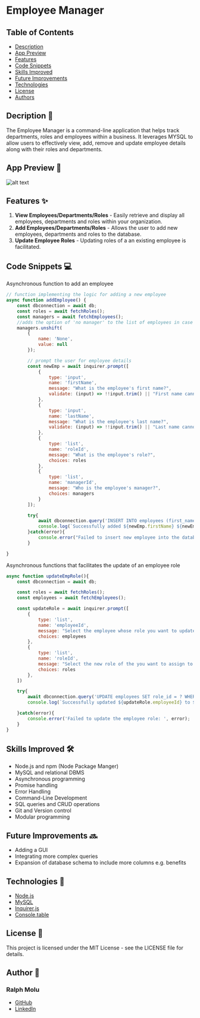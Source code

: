 # Employee Manager

## Table of Contents
- [Description](#description-)
- [App Preview](#app-preview-)
- [Features](#features-)
- [Code Snippets](#code-snippets-)
- [Skills Improved](#skills-improved-️)
- [Future Improvements](#future-improvements-️)
- [Technologies](#technologies-️)
- [License](#license-)
- [Authors](#authors-️)

## Decription 📖
The Employee Manager is a command-line application that helps track departments, roles and employees within a business. It leverages MYSQL to allow users to effectively view, add, remove and update employee details along with their roles and departments.

## App Preview 👀
![alt text](<demo/employee manager demo.gif>)

## Features ✨
1. **View Employees/Departments/Roles** - Easily retrieve and display all employees, departments and roles within your organization.
2. **Add Employees/Departments/Roles** - Allows the user to add new employees, departments and roles to the database.
3. **Update Employee Roles** - Updating roles of a an existing employee is facilitated.

## Code Snippets 💻

Asynchronous function to add an employee 

```javascript
// function implementing the logic for adding a new employee
async function addEmployee() {
    const dbconnection = await db;
    const roles = await fetchRoles(); 
    const managers = await fetchEmployees();
    //adds the option of 'no manager' to the list of employees in case the employee has no managers
    managers.unshift(
        {
            name: 'None',
            value: null
        });

        // prompt the user for employee details
        const newEmp = await inquirer.prompt([
            {
                type: 'input',
                name: 'firstName',
                message: "What is the employee's first name?",
                validate: (input) => !!input.trim() || "First name cannot be empty!"
            },
            {
                type: 'input',
                name: 'lastName',
                message: "What is the employee's last name?",
                validate: (input) => !!input.trim() || "Last name cannot be empty!"
            },
            {
                type: 'list',
                name: 'roleId',
                message: "What is the employee's role?",
                choices: roles
            },
            {
                type: 'list',
                name: 'managerId',
                message: "Who is the employee's manager?",
                choices: managers
            }
        ]);

        try{
            await dbconnection.query('INSERT INTO employees (first_name, last_name, role_id, manager_id) VALUES (?,?,?,?)', [newEmp.firstName, newEmp.lastName, newEmp.roleId, newEmp.managerId]);
            console.log(`Successfully added ${newEmp.firstName} ${newEmp.lastName} into the database`);
        }catch(error){
            console.error("Failed to insert new employee into the database: ", error);
        }

}
```

Asynchronous functions that facilitates the update of an employee role
```javascript
async function updateEmpRole(){
    const dbconnection = await db;

    const roles = await fetchRoles();
    const employees = await fetchEmployees();

    const updateRole = await inquirer.prompt([
        {
            type: 'list',
            name: 'employeeId',
            message: "Select the employee whose role you want to update: ",
            choices: employees
        },
        {
            type: 'list',
            name: 'roleId',
            message: "Select the new role of the you want to assign to the employee: ",
            choices: roles
        },
    ])

    try{
        await dbconnection.query('UPDATE employees SET role_id = ? WHERE id = ?', [updateRole.roleId,updateRole.employeeId]);
        console.log(`Successfully updated ${updateRole.employeeId} to ${updateRole.roleId}!`)

    }catch(error){
        console.error('Failed to update the employee role: ', error);
    }
}
```

## Skills Improved 🛠️
- Node.js and npm (Node Package Manger)
- MySQL and relational DBMS
- Asynchronous programming
- Promise handling
- Error Handling
- Command-Line Development
- SQL queries and CRUD operations
- Git and Version control
- Modular programming

## Future Improvements 🔜
- Adding a GUI
- Integrating more complex queries
- Expansion of database schema to include more columns e.g. benefits

## Technologies 🔧
* [Node.js](https://nodejs.org/en)
* [MySQL](https://www.mysql.com/)
* [Inquirer.js](https://www.npmjs.com/package/inquirer)
* [Console.table](https://www.npmjs.com/package/console.table)

## License 📄
This project is licensed under the MIT License - see the LICENSE file for details.

## Author 👤
### Ralph Molu
- [GitHub](https://github.com/ralphmolu)
- [LinkedIn](https://www.linkedin.com/in/ralph-molu)

